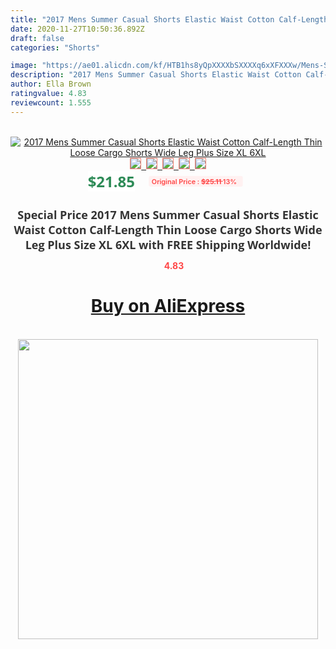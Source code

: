 ```yaml
---
title: "2017 Mens Summer Casual Shorts Elastic Waist Cotton Calf-Length Thin Loose Cargo Shorts Wide Leg Plus Size XL 6XL"
date: 2020-11-27T10:50:36.892Z
draft: false
categories: "Shorts"

image: "https://ae01.alicdn.com/kf/HTB1hs8yQpXXXXbSXXXXq6xXFXXXw/Mens-Summer-Casual-Shorts-Elastic-Waist-Cotton-Calf-Length-Thin-Loose-Cargo-Shorts-Wide-Leg-Plus.jpg"
description: "2017 Mens Summer Casual Shorts Elastic Waist Cotton Calf-Length Thin Loose Cargo Shorts Wide Leg Plus Size XL 6XL"
author: Ella Brown
ratingvalue: 4.83
reviewcount: 1.555
---
```

<br>
<div style="text-align: center;">
<a href="https://s.click.aliexpress.com/e/_A8Y4Hf" target="_blank" rel="nofollow noopener noreferrer"><img alt="2017 Mens Summer Casual Shorts Elastic Waist Cotton Calf-Length Thin Loose Cargo Shorts Wide Leg Plus Size XL 6XL" class="magnifier-image" src="https://ae01.alicdn.com/kf/HTB1hs8yQpXXXXbSXXXXq6xXFXXXw/Mens-Summer-Casual-Shorts-Elastic-Waist-Cotton-Calf-Length-Thin-Loose-Cargo-Shorts-Wide-Leg-Plus.jpg_640x640.jpg">
<br>
<img style="border:1px solid salmon" src="https://ae01.alicdn.com/kf/HTB1hs8yQpXXXXbSXXXXq6xXFXXXw/Mens-Summer-Casual-Shorts-Elastic-Waist-Cotton-Calf-Length-Thin-Loose-Cargo-Shorts-Wide-Leg-Plus.jpg_120x120.jpg">&nbsp;&nbsp;<img style="border:1px solid salmon" src="https://ae01.alicdn.com/kf/HTB1EdhAQpXXXXcLXXXXq6xXFXXXu/Mens-Summer-Casual-Shorts-Elastic-Waist-Cotton-Calf-Length-Thin-Loose-Cargo-Shorts-Wide-Leg-Plus.jpg_120x120.jpg">&nbsp;&nbsp;<img style="border:1px solid salmon" src="https://ae01.alicdn.com/kf/HTB1p9pEQpXXXXaFXXXXq6xXFXXXy/Mens-Summer-Casual-Shorts-Elastic-Waist-Cotton-Calf-Length-Thin-Loose-Cargo-Shorts-Wide-Leg-Plus.jpg_120x120.jpg">&nbsp;&nbsp;<img style="border:1px solid salmon" src="_120x120.jpg">&nbsp;&nbsp;<img style="border:1px solid salmon" src="https://ae01.alicdn.com/kf/HTB1gophQpXXXXcZXFXXq6xXFXXXY/Mens-Summer-Casual-Shorts-Elastic-Waist-Cotton-Calf-Length-Thin-Loose-Cargo-Shorts-Wide-Leg-Plus.jpg_120x120.jpg"></a></div><br0>
<div style="text-align: center;"><span style="background-color: white; border: 0px; box-sizing: border-box; color: seagreen; display: inline-block; font-family: &quot;open sans&quot; , &quot;arial&quot; , &quot;helvetica&quot; , sans-serif , &quot;heiti&quot;; font-size: 24px; font-stretch: inherit; font-weight: 700; line-height: inherit; margin: 0px 10px 0px 0px; padding: 0px; vertical-align: middle;">$21.85 </span>
<span style="background: rgb(255 , 241 , 241); border-radius: 3px; border: 0px; box-sizing: border-box; color: #ff4747; display: inline-block; font-family: inherit; font-size: 12px; font-stretch: inherit; font-style: inherit; font-variant: inherit; font-weight: 600; line-height: inherit; margin: 0px; padding: 2px 5px; transform: scale(0.9); vertical-align: middle;">Original Price : <b style="text-decoration: line-through;">$25.11 </b> 13%&nbsp;&nbsp;</span></div>
<h1 style="color: #333333; display: inline-block; font-family: &quot;open sans&quot; , &quot;arial&quot; , &quot;helvetica&quot; , sans-serif , &quot;heiti&quot;; font-size: 18px; font-stretch: inherit; font-weight: 700; text-align: center;">Special Price 2017 Mens Summer Casual Shorts Elastic Waist Cotton Calf-Length Thin Loose Cargo Shorts Wide Leg Plus Size XL 6XL with FREE Shipping Worldwide!</h1>
<div style="color: #ff4747; text-align: center;">
<img src="https://4.bp.blogspot.com/-M0ZcTcb-5uY/XleCXlxnR4I/AAAAAAAAAEc/OrjgMkXV1oMQFaCRZj5HQwOCBcu3w1FegCPcBGAYYCw/s1600/star.png" style="height: 15px;">&nbsp;<b>4.83</b></div>
<div class="button_cont" align="center"><a class="buynow_a" href="https://s.click.aliexpress.com/e/_A8Y4Hf" target="_blank" rel="nofollow noopener noreferrer"><H1>Buy on AliExpress</H1></a></div><br>
<div class="separator" style="clear: both; text-align: center;">
<img src="https://lh3.googleusercontent.com/-pTy5HemUv9M/XlePHvY0dAI/AAAAAAAAAE4/0nX5iRUoIWY8eMW9Dpxeirr157OZliDIgCLcBGAsYHQ/s1600/badge.gif" width="480">
</div>
